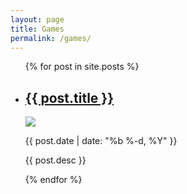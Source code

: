 ```yaml
---
layout: page
title: Games
permalink: /games/
---
```


<div class="home">

  <ul class="game-list">
    {% for post in site.posts %}
      <li>
        <h2>
          <a class="game-link" href="{{ post.link | prepend: site.baseurl }}">{{ post.title }}</a>
        </h2>
        <img src="/img/{{post.img}}"/>
        <p class="game-meta">{{ post.date | date: "%b %-d, %Y" }}</p>
        <p class="game-desc">{{ post.desc }}</p>
      </li>
    {% endfor %}
  </ul>

  <!--<p class="rss-subscribe">subscribe <a href="{{ "/feed.xml" | prepend: site.baseurl }}">via RSS</a></p>-->

</div>
